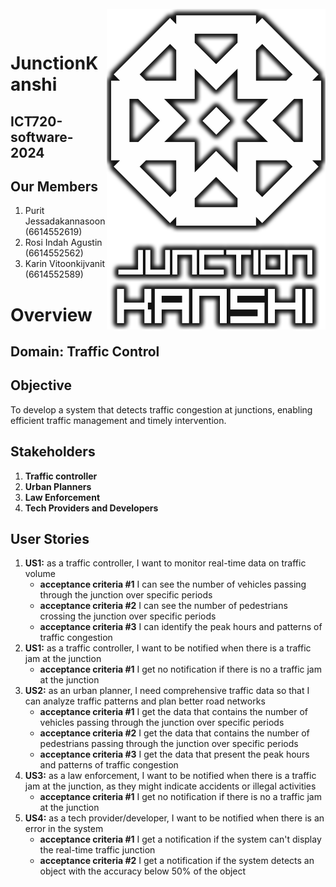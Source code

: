 <br>
<img align="right" src="https://github.com/karinzaa/JunctionKanshi/blob/main/JunctionKanshiLogoOriginal.png" width="350"></img>
<p align="center">
</br>	

# JunctionKanshi
## ICT720-software-2024
## Our Members
1. Purit Jessadakannasoon (6614552619)
2. Rosi Indah Agustin (6614552562)
3. Karin Vitoonkijvanit (6614552589)

# Overview     
## Domain: Traffic Control

## Objective
To develop a system that detects traffic congestion at junctions, enabling efficient traffic management and timely intervention.

## Stakeholders

1. **Traffic controller**
2. **Urban Planners**
3. **Law Enforcement**
4. **Tech Providers and Developers**

## User Stories

1. **US1:** as a traffic controller, I want to monitor real-time data on traffic volume
   - **acceptance criteria #1** I can see the number of vehicles passing through the junction over specific periods
   - **acceptance criteria #2** I can see the number of pedestrians crossing the junction over specific periods
   - **acceptance criteria #3** I can identify the peak hours and patterns of traffic congestion
2. **US1:** as a traffic controller, I want to be notified when there is a traffic jam at the junction
   - **acceptance criteria #1** I get no notification if there is no a traffic jam at the junction
3. **US2:** as an urban planner, I need comprehensive traffic data so that I can analyze traffic patterns and plan better road networks
   - **acceptance criteria #1** I get the data that contains the number of vehicles passing through the junction over specific periods
   - **acceptance criteria #2** I get the data that contains the number of pedestrians passing through the junction over specific periods
   - **acceptance criteria #3** I get the data that present the peak hours and patterns of traffic congestion
4. **US3:** as a law enforcement, I want to be notified when there is a traffic jam at the junction, as they might indicate accidents or illegal activities
   - **acceptance criteria #1** I get no notification if there is no a traffic jam at the junction
5. **US4:** as a tech provider/developer, I want to be notified when there is an error in the system
   - **acceptance criteria #1** I get a notification if the system can't display the real-time traffic junction
   - **acceptance criteria #2** I get a notification if the system detects an object with the accuracy below 50% of the object
